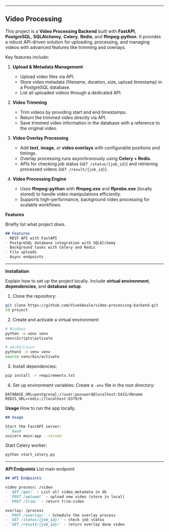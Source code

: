 
---

##  **Video Processing**

This project is a **Video Processing Backend** built with **FastAPI**, **PostgreSQL**, **SQLAlchemy**, **Celery**, **Redis**, and **ffmpeg-python**. It provides a robust API-driven solution for uploading, processing, and managing videos with advanced features like trimming and overlays.

Key features include:

1. **Upload & Metadata Management**

   * Upload video files via API.
   * Store video metadata (filename, duration, size, upload timestamp) in a PostgreSQL database.
   * List all uploaded videos through a dedicated API.

2. **Video Trimming**

   * Trim videos by providing start and end timestamps.
   * Return the trimmed video directly via API.
   * Save trimmed video information in the database with a reference to the original video.

3. **Video Overlay Processing**

   * Add **text**, **image**, or **video overlays** with configurable positions and timings.
   * Overlay processing runs asynchronously using **Celery + Redis**.
   * APIs for checking job status (`GET /status/{job_id}`) and retrieving processed videos (`GET /result/{job_id}`).

4. **Video Processing Engine**

   * Uses **ffmpeg-python** with **ffmpeg.exe** and **ffprobe.exe** (locally stored) to handle video manipulations efficiently.
   * Supports high-performance, background video processing for scalable workflows.





**Features**

Briefly list what project does.

```markdown
## Features
- REST API with FastAPI
- PostgreSQL database integration with SQLAlchemy
- Background tasks with Celery and Redis
- File uploads
- Async endpoints
```

---

 **Installation**

Explain how to set up the project locally. Include **virtual environment**, **dependencies**, and **database setup**.

1. Clone the repository:
```bash
git clone https://github.com/VivekAsole/video-processing-backend.git
cd project
````

2. Create and activate a virtual environment:

```bash
# Windows
python -m venv venv
venv\Scripts\activate

# macOS/Linux
python3 -m venv venv
source venv/bin/activate
```

3. Install dependencies:

```bash
pip install -r requirements.txt
```

4. Set up environment variables:
   Create a `.env` file in the root directory:

```
DATABASE_URL=postgresql://user:password@localhost:5432/dbname
REDIS_URL=redis://localhost:6379/0
```


**Usage**
How to run the app locally.

```markdown
## Usage

Start the FastAPI server:
```bash
uvicorn main:app --reload
````

Start Celery worker:

```bash
python start_celery.py
```

---

**API Endpoints**
List main endpoint

```markdown
## API Endpoints

video process: /video
- `GET /get/` - List all video_metadata in db
- `POST /upload/` - upload new video (store in local)
- `POST /trim/` - return trim-video

overlay: /process
- `POST /overlay/` - Schedule the overlay process
- `GET /status/{job_id}/` - check job status
- `GET /result/{job_id}/` - return overlay done video
````

